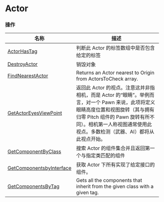 # Actor

### 操作  
| 名称 | 描述 |
|--|--|
| [ActorHasTag](./actor-has-tag.md) | 判断此 Actor 的标签数组中是否包含给定的标签 |
| [DestroyActor](./destroy-actor.md) | 销毁对象 |
| [FindNearestActor](./find-nearest-actor.md)| Returns an Actor nearest to Origin from ActorsToCheck array. |
| [GetActorEyesViewPoint](./get-actor-eyes-view-point.md) | 返回此 Actor 的视点。注意这并非指相机，而是 Actor 的“眼睛”。举例而言，对一个 Pawn 来说，此项将定义眼睛高度位置和视图旋转（其与拥有归零 Pitch 组件的 Pawn 旋转有所不同）。相机第一人称视图通常使用此视点。多数检测（武器、AI）都将从此视点开始。 |
| [GetComponentByClass](./get-component-by-class.md) | 搜索 Actor 的组件集合并且返回第一个与指定类匹配的组件 |
| [GetComponentsbyInterface](./get-components-by-interface.md) | 获取 Actor 下所有实现了给定接口的组件。 |
| [GetComponentsByTag](./get-components-by-tag.md) | Gets all the components that inherit from the given class with a given tag. |
